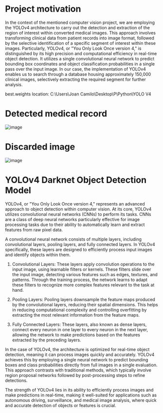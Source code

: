 # Project motivation

In the context of the mentioned computer vision project, we are employing the YOLOv4 architecture to carry out the detection and extraction of the region of interest within converted medical images. This approach involves transforming clinical data from patient records into image format, followed by the selective identification of a specific segment of interest within these images. Particularly, YOLOv4, or "You Only Look Once version 4," is distinguished by its high precision and computational efficiency in real-time object detection. It utilizes a single convolutional neural network to predict bounding box coordinates and object classification probabilities in a single pass over the input image. In our case, the implementation of YOLOv4 enables us to search through a database housing approximately 150,000 clinical images, selectively extracting the required segment for further analysis.

best.weights location: C:\Users\Joan Camilo\Desktop\P\Python\YOLO V4

# Detected medical record

![image](https://github.com/joancamilo1/Computer_vision_YoloV4/assets/105089010/1bb54460-9209-4a58-8557-9257442336d5)

# Discarded image

![image](https://github.com/joancamilo1/Computer_vision_YoloV4/assets/105089010/5cf64a48-415b-47f6-8332-ae9362c16e42)


# YOLOv4 Darknet Object Detection Model

YOLOv4, or "You Only Look Once version 4," represents an advanced approach to object detection within computer vision. At its core, YOLOv4 utilizes convolutional neural networks (CNNs) to perform its tasks. CNNs are a class of deep neural networks particularly effective for image processing tasks due to their ability to automatically learn and extract features from raw pixel data.

A convolutional neural network consists of multiple layers, including convolutional layers, pooling layers, and fully connected layers. In YOLOv4 specifically, these layers are designed to efficiently process input images and identify objects within them.

1. Convolutional Layers: These layers apply convolution operations to the input image, using learnable filters or kernels. These filters slide over the input image, detecting various features such as edges, textures, and patterns. Through the training process, the network learns to adapt these filters to recognize more complex features relevant to the task at hand.

2. Pooling Layers: Pooling layers downsample the feature maps produced by the convolutional layers, reducing their spatial dimensions. This helps in reducing computational complexity and controlling overfitting by extracting the most relevant information from the feature maps.

3. Fully Connected Layers: These layers, also known as dense layers, connect every neuron in one layer to every neuron in the next layer, allowing the network to make predictions based on the features extracted by the preceding layers.

In the case of YOLOv4, the architecture is optimized for real-time object detection, meaning it can process images quickly and accurately. YOLOv4 achieves this by employing a single neural network to predict bounding boxes and class probabilities directly from full images in a single evaluation. This approach contrasts with traditional methods, which typically involve region proposal networks followed by post-processing steps to refine detections.

The strength of YOLOv4 lies in its ability to efficiently process images and make predictions in real-time, making it well-suited for applications such as autonomous driving, surveillance, and medical image analysis, where quick and accurate detection of objects or features is crucial.
